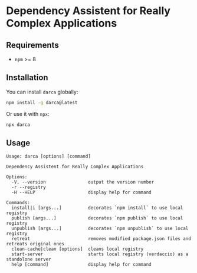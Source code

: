 # Dependency Assistent for Really Complex Applications

## Requirements

- `npm` >= 8

## Installation

You can install `darca` globally:

```bash
npm install -g darca@latest
```

Or use it with `npx`:

```bash
npx darca
```

## Usage

```
Usage: darca [options] [command]

Dependency Assistent for Really Complex Applications

Options:
  -V, --version                output the version number
  -r --registry
  -H --HELP                    display help for command

Commands:
  install|i [args...]          decorates `npm install` to use local registry
  publish [args...]            decorates `npm publish` to use local registry
  unpublish [args...]          decorates `npm unpublish` to use local registry
  retreat                      removes modified package.json files and retreats original ones
  clean-cache|clean [options]  cleans local registry
  start-server                 starts local registry (verdaccio) as a standolone server
  help [command]               display help for command
```

